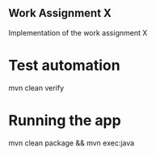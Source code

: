 ## Work Assignment X
Implementation of the work assignment X

# Test automation
mvn clean verify

# Running the app
mvn clean package && mvn exec:java
